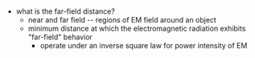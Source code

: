 #
- what is the far-field distance?
	- near and far field -- regions of EM field around an object 
	- minimum distance at which the electromagnetic radiation exhibits "far-field" behavior
		- operate under an inverse square law for power intensity of EM
		